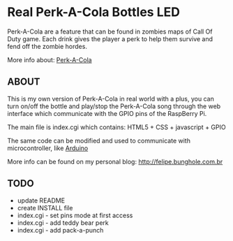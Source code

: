Real Perk-A-Cola Bottles LED
==========================================

Perk-A-Cola are a feature that can be found in zombies maps of Call Of Duty game.
Each drink gives the player a perk to help them survive and fend off the zombie hordes.

More info about: [Perk-A-Cola](http://callofduty.wikia.com/wiki/Perk-a-Cola)

ABOUT
-----

This is my own version of Perk-A-Cola in real world with a plus,
you can turn on/off the bottle and play/stop the Perk-A-Cola song through
the web interface which communicate with the GPIO pins of the RaspBerry Pi.

The main file is index.cgi which contains: HTML5 + CSS + javascript + GPIO

The same code can be modified and used to communicate with microcontroller, like [Arduino](http://www.arduino.cc)

More info can be found on my personal blog: http://felipe.bunghole.com.br

TODO
----

* update README
* create INSTALL file
* index.cgi - set pins mode at first access
* index.cgi - add teddy bear perk
* index.cgi - add pack-a-punch
